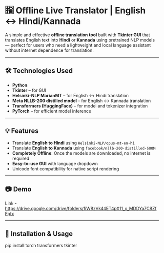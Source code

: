 
# 🈯 Offline Live Translator | English ↔ Hindi/Kannada

A simple and effective **offline translation tool** built with **Tkinter GUI** that translates English text into **Hindi** or **Kannada** using pretrained NLP models — perfect for users who need a lightweight and local language assistant without internet dependence for translation.

---

## 🛠 Technologies Used

- **Python**
- **Tkinter** – for GUI
- **Helsinki-NLP MarianMT** – for English ↔ Hindi translation
- **Meta NLLB-200 distilled model** – for English ↔ Kannada translation
- **Transformers (HuggingFace)** – for model and tokenizer integration
- **PyTorch** – for efficient model inference

---

## 💡 Features

- Translate **English to Hindi** using `Helsinki-NLP/opus-mt-en-hi`
- Translate **English to Kannada** using `facebook/nllb-200-distilled-600M`
- **Completely Offline**: Once the models are downloaded, no internet is required
- **Easy-to-use GUI** with language dropdown
- Unicode font compatibility for native script rendering

---

## 📷 Demo
Link - https://drive.google.com/drive/folders/1iW8zVk44ET4pX11_x_MDDYa7C8ZfFptx

---

## 🚀 Installation & Usage
pip install torch transformers tkinter
